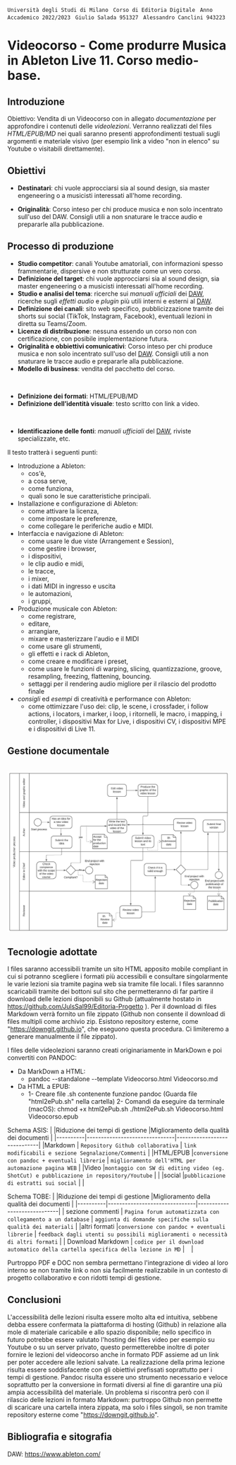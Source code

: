 
`` Università degli Studi di Milano ``
`` Corso di Editoria Digitale``
`` Anno Accademico 2022/2023``
`` Giulio Salada 951327``
`` Alessandro Canclini 943223``



# Videocorso - Come produrre Musica in Ableton Live 11. Corso medio-base.

## Introduzione

Obiettivo: Vendita di un Videocorso con in allegato _documentazione_ per approfondire i contenuti delle _videolezioni_.
Verranno realizzati del files _HTML/EPUB/MD_ nei quali saranno presenti approfondimenti testuali sugli argomenti e materiale visivo (per esempio link a video "non in elenco" su Youtube o visitabili direttamente).

## Obiettivi

- __Destinatari__: chi vuole approcciarsi sia al sound design, sia master engeneering o a musicisti interessati all'home recording.

- __Originalità__: Corso inteso per chi produce musica e non solo incentrato sull'uso del DAW.
Consigli utili a non snaturare le tracce audio e prepararle alla pubblicazione.

## Processo di produzione
- __Studio competitor__: canali Youtube amatoriali, con informazioni spesso frammentarie, dispersive e non strutturate come un vero corso.
- __Definizione del target__: chi vuole approcciarsi sia al sound design, sia master engeneering o a musicisti interessati all'home recording.
- __Studio e analisi del tema__: ricerche sui _manuali ufficiali_ dei [DAW], ricerche sugli _effetti audio_ e _plugin_ più utili interni e esterni al [DAW].
- __Definizione dei canali__: sito web specifico, pubblicizzazione tramite dei shorts sui social (TikTok, Instagram, Facebook), eventuali lezioni in diretta su Teams/Zoom.
- __Licenze di distribuzione__: nessuna essendo un corso non con certificazione, con posibile implementazione futura.
- __Originalità e obbiettivi comunicativi__: Corso inteso per chi produce musica e non solo incentrato sull'uso del [DAW].
Consigli utili a non snaturare le tracce audio e prepararle alla pubblicazione.
- __Modello di business__: vendita del pacchetto del corso.

<br>
<!---->

- __Definizione dei formati__: HTML/EPUB/MD
- __Definizione dell’identità visuale__: testo scritto con link a video.

<br>
<!---->

- __Identificazione delle fonti__: _manuali ufficiali_ del [DAW], riviste specializzate, etc.
<!--
- Diritti e aspetti legali: /////////
- Cronoprogramma e suddivisione dei task: /////////
-->

<!--
Descrivere le attività sviluppate all'interno del progetto per realizzare il prodotto.
> Nel farlo è utile riferirsi alle possibili attività elencate nella lezione 5, slide 4-7.
-->

Il testo tratterà i seguenti punti:

- Introduzione a Ableton:
  - cos'è,
  - a cosa serve,
  - come funziona,
  - quali sono le sue caratteristiche principali.
- Installazione e configurazione di Ableton:
  - come attivare la licenza,
  - come impostare le preferenze,
  - come collegare le periferiche audio e MIDI.
- Interfaccia e navigazione di Ableton:
  - come usare le due viste (Arrangement e Session),
  - come gestire i browser,
  - i dispositivi,
  - le clip audio e midi,
  - le tracce,
  - i mixer,
  - i dati MIDI in ingresso e uscita
  - le automazioni,
  - i gruppi,
- Produzione musicale con Ableton:
  - come registrare,
  - editare,
  - arrangiare,
  - mixare e masterizzare l'audio e il MIDI
  - come usare gli strumenti,
  - gli effetti e i rack di Ableton,
  - come creare e modificare i preset,
  - come usare le funzioni di warping, slicing, quantizzazione, groove, resampling, freezing, flattening, bouncing.
  - settaggi per il rendering audio migliore per il rilascio del prodotto finale
- _consigli_ ed _esempi_ di creatività e performance con Ableton:
  - come ottimizzare l'uso dei: clip, le scene, i crossfader, i follow actions, i locators, i marker, i loop, i ritornelli, le macro, i mapping, i controller, i dispositivi Max for Live, i dispositivi CV, i dispositivi MPE e i dispositivi di Live 11.

## Gestione documentale

​	![flusso di lavoro](img/Flusso_di_lavoro_editoria.jpeg)

<!--Descrivere il *flusso di gestione documentale* definito per il progetto. Ad esempio, la raccolta delle fonti, la revisione dei contenuti, la trasformazione dei formati, la strutturazione dei contenuti, la definizione dello stile grafico.
> Il flusso può essere descritto utilizzando BPMN, lezione 5, slide 9. In alternativa, se si preferisce restare su un formato di puro testo è possibile usare il linguaggio Mermaid, supportato da alcuni editor Markdown. -->

## Tecnologie adottate

I files saranno accessibili tramite un sito HTML apposito mobile compliant in cui si potranno scegliere i formati più accessibili e consultare singolarmente le varie lezioni sia tramite pagina web sia tramite file locali.
I files sarannno scaricabili tramite dei bottoni sul sito che permetteranno di far partire il download delle lezioni disponibili su Github (attualmente hostato in https://github.com/JulsSal99/Editoria-Progetto ).
Per il download di files Markdown verrà fornito un file zippato (Github non consente il download di files multipli come archivio zip. Esistono repository esterne, come "https://downgit.github.io", che eseguono questa procedura. Ci limiteremo a generare manualmente il file zippato).

I files delle videolezioni saranno creati originariamente in MarkDown e poi convertiti con PANDOC:
- Da MarkDown a HTML:
    - pandoc --standalone --template Videocorso.html Videocorso.md
- Da HTML a EPUB:
    - 1- Creare file .sh contenente funzione pandoc (Guarda file "html2ePub.sh" nella cartella)
      2- Comandi da eseguire da terminale (macOS):
         chmod +x html2ePub.sh
         ./html2ePub.sh Videocorso.html Videocorso.epub
<!-- - PDF:
    - pandoc -s -o Videocorso1.pdf Videocorso1.md
- DOCX:
    - pandoc -o Videocorso1.docx -f markdown -t docx Videocorso1.md
-->


Schema ASIS:
|          |Riduzione dei tempi di gestione  |Miglioramento della qualità dei documenti |
|----------|-------------------------------|-----------------------------|
|Markdown  | `Repository Github collaborativa` | `link modificabili e sezione Segnalazione/Commenti` |
|HTML/EPUB |`conversione con pandoc + eventuali librerie` | `miglioramento dell'HTML per automazione pagina WEB` |
|Video     |`montaggio con SW di editing video (eg. ShotCut) e pubblicazione in repository/Youtube` |  |
|social    |`pubblicazione di estratti sui social` |  |

Schema TOBE:
|          |Riduzione dei tempi di gestione  |Miglioramento della qualità dei documenti |
|----------|-------------------------------|-----------------------------|
| sezione commenti | `Pagina forum automatizzata con collegamento a un database` | `aggiunta di domande specifiche sulla qualità dei materiali` |
|altri formati |`conversione con pandoc + eventuali librerie` | `feedback dagli utenti su possibili miglioramenti o necessità di altri formati` |
| Download Markdown | `codice per il download automatico della cartella specifica della lezione in MD` | ` ` |

Purtroppo PDF e DOC non sembra permettano l'integrazione di video al loro interno se non tramite link o non sia facilmente realizzabile in un contesto di progetto collaborativo e con ridotti tempi di gestione.

<!--
> Per presentare il contributo delle diverse tecnologie addottate è possibile elencarle in una tabella. Può anche essere utili confrontare una versione ASIS del flusso di gestione, senza la tecnologia adottata, e una TOBE che include la tecnologia adottata.
> Includere nella relazione o in appendice gli script e le configurazioni adottati, possibilmente con riferimento ad un repository documentale.  

|                |Riduzione dei tempi di gestione                          |Miglioramento della qualità dei documenti                         |
|----------------|-------------------------------|-----------------------------|
|Markdown |`'Isn't this fun?'`            |'Isn't this fun?'            |
|XSLT       |`"Isn't this fun?"`            |"Isn't this fun?"            |
|ePud         |`-- is en-dash, --- is em-dash`|-- is en-dash, --- is em-dash|
 -->

## Conclusioni

L'accessibilità delle lezioni risulta essere molto alta ed intuitiva, sebbene debba essere confermata la piattaforma di hosting (Github) in relazione alla mole di materiale caricabile e allo spazio disponibile; nello specifico in futuro potrebbe essere valutato l'hosting dei files video per esempio su Youtube o su un server privato, questo permetterebbe inoltre di poter fornire le lezioni del videocorso anche in formato PDF assieme ad un link per poter accedere alle lezioni salvate.
La realizzazione della prima lezione risulta essere soddisfacente con gli obiettivi prefissati soprattutto per i tempi di gestione.
Pandoc risulta essere uno strumento necessario e veloce soprattutto per la conversione in formati diversi al fine di garantire una più ampia accessibilità del materiale.
Un problema si riscontra però con il rilascio delle lezioni in formato Markdown: purtroppo Github non permette di scaricare una cartella intera zippata, ma solo i files singoli, se non tramite repository esterne come "https://downgit.github.io".

<!--
_Discutere i risultati ottenuti, verificando se gli obiettivi siano pienamente o parzialmente raggiunti. Evidenziare gli aspetti nei quali si sono raggiunti i risultati più soddisfacenti e le limitazioni emerse (impossibilità di accesso ad alcune tecnologie o fasi del flusso di gestione documentale, limiti nella automazione di alcune passi di trasformazione dei formati o di integrazione delle sorgenti)._
-->

## Bibliografia e sitografia

DAW: https://www.ableton.com/
<br>

[DAW]: https://www.ableton.com/


<!-- > Ci possono essere diversi modi di gestire le citazioni in markdown, uno di questi è attraverso le note

Esempio di nota [^fn1]. Altro testo. Altra citazione[^fn2].

[^fn1]: Citazione con nota.
[^fn2]: Altra citazione.
--
